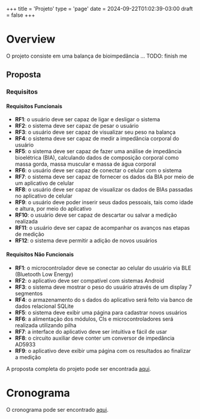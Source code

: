 +++
title = 'Projeto'
type = 'page'
date = 2024-09-22T01:02:39-03:00
draft = false
+++

# Overview
O projeto consiste em uma balança de bioimpedância ...
TODO: finish me


## Proposta

### Requisitos
#### Requisitos Funcionais
- **RF1**: o usuário deve ser capaz de ligar e desligar o sistema
- **RF2**: o sistema deve ser capaz de pesar o usuário
- **RF3**: o usuário deve ser capaz de visualizar seu peso na balança
- **RF4**: o sistema deve ser capaz de medir a impedância corporal do usuário
- **RF5**: o sistema deve ser capaz de fazer uma análise de impedância bioelétrica (BIA), calculando dados de composição corporal como massa gorda, massa muscular e massa de água corporal
- **RF6**: o usuário deve ser capaz de conectar o celular com o sistema
- **RF7**: o sistema deve ser capaz de fornecer os dados da BIA por meio de um aplicativo de celular
- **RF8**: o usuário deve ser capaz de visualizar os dados de BIAs passadas no aplicativo de celular
- **RF9**: o usuário deve poder inserir seus dados pessoais, tais como idade e altura, por meio do aplicativo
- **RF10**: o usuário deve ser capaz de descartar ou salvar a medição realizada
- **RF11**: o usuário deve ser capaz de acompanhar os avanços nas etapas de medição
- **RF12**: o sistema deve permitir a adição de novos usuários

#### Requisitos Não Funcionais
- **RF1**: o microcontrolador deve se conectar ao celular do usuário via BLE (Bluetooth Low Energy)
- **RF2**: o aplicativo deve ser compatível com sistemas Android
- **RF3**: o sistema deve mostrar o peso do usuário através de um display 7 segmentos
- **RF4**: o armazenamento do s dados do aplicativo será feito via banco de dados relacional SQLite
- **RF5**: o sistema deve exibir uma página para cadastrar novos usuários
- **RF6**: a alimentação dos módulos, CIs e microcontroladores será realizada utilizando pilha
- **RF7**: a interface do aplicativo deve ser intuitiva e fácil de usar
- **RF8**: o circuito auxiliar deve conter um conversor de impedância AD5933
- **RF9**: o aplicativo deve exibir uma página com os resultados ao finalizar a medição




A proposta completa do projeto pode ser encontrada [aqui](/proposta.pdf).


# Cronograma
O cronograma pode ser encontrado [aqui]().

